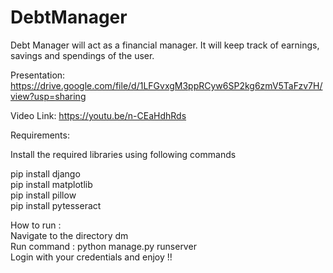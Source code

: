 # DebtManager

Debt Manager will act as a financial manager. It will keep track of earnings, savings and spendings of the user.


 Presentation: https://drive.google.com/file/d/1LFGvxgM3ppRCyw6SP2kg6zmV5TaFzv7H/view?usp=sharing

 Video Link: https://youtu.be/n-CEaHdhRds

 Requirements: 

 Install the required libraries using following commands 
 
 pip install django <br />
 pip install matplotlib <br />
 pip install pillow <br />
 pip install pytesseract <br />
 
 How to run :
 <br />
 Navigate to the directory dm <br /> 
 Run command : python manage.py runserver <br />
 Login with your credentials and enjoy !!<br />

 


